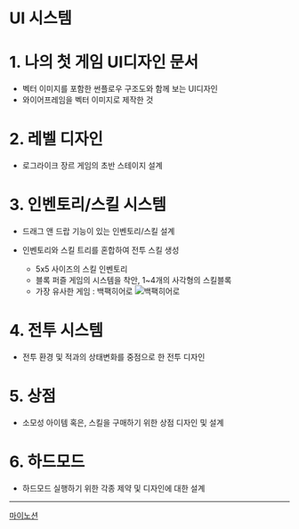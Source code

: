 UI 시스템
=====

# 1. 나의 첫 게임 UI디자인 문서
- 벡터 이미지를 포함한 썬플로우 구조도와 함께 보는 UI디자인
- 와이어프레임을 벡터 이미지로 제작한 것
# 2. 레벨 디자인
- 로그라이크 장르 게임의 초반 스테이지 설계
# 3. 인벤토리/스킬 시스템
- 드래그 앤 드랍 기능이 있는 인벤토리/스킬 설계
- 인벤토리와 스킬 트리를 혼합하여 전투 스킬 생성
    - 5x5 사이즈의 스킬 인벤토리
    - 블록 퍼즐 게임의 시스템을 착안, 1~4개의 사각형의 스킬블록
    - 가장 유사한 게임 : 백팩히어로
    ![백팩히어로][백팩이미지]

    [백팩이미지]: https://search.pstatic.net/sunny/?src=https%3A%2F%2Fi1.ruliweb.com%2Fimg%2F23%2F12%2F10%2F18c4f721c1f5007ee.jpg&type=sc960_832
# 4. 전투 시스템
- 전투 환경 및 적과의 상태변화를 중점으로 한 전투 디자인
# 5. 상점
- 소모성 아이템 혹은, 스킬을 구매하기 위한 상점 디자인 및 설계
# 6. 하드모드
- 하드모드 실행하기 위한 각종 제약 및 디자인에 대한 설계</br>

-----
[마이노션](https://www.notion.so/2a303d99c92e4d49ae542eeb47f585a2)